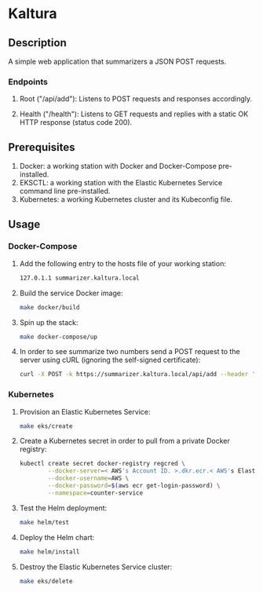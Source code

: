 # Kaltura

## Description

A simple web application that summarizers a JSON POST requests.

### Endpoints

1. Root ("/api/add"): Listens to POST requests and responses accordingly.

2. Health ("/health"): Listens to GET requests and replies with a static OK HTTP response (status code 200).

## Prerequisites

1. Docker: a working station with Docker and Docker-Compose pre-installed.
2. EKSCTL: a working station with the Elastic Kubernetes Service command line pre-installed.
3. Kubernetes: a working Kubernetes cluster and its Kubeconfig file.

## Usage

### Docker-Compose

1. Add the following entry to the hosts file of your working station:

   ```txt
   127.0.1.1 summarizer.kaltura.local
   ```

2. Build the service Docker image:

   ```bash
   make docker/build
   ```

3. Spin up the stack:

   ```bash
   make docker-compose/up
   ```

4. In order to see summarize two numbers send a POST request to the server using cURL (ignoring the self-signed certificate):

   ```bash
   curl -X POST -k https://summarizer.kaltura.local/api/add --header 'Content-Type: application/json' --data '{"num1": < First integer >, "num2": < Second integer >}'
   ```

### Kubernetes

1. Provision an Elastic Kubernetes Service:

   ```bash
   make eks/create
   ```

2. Create a Kubernetes secret in order to pull from a private Docker registry:

   ```bash
   kubectl create secret docker-registry regcred \
           --docker-server=< AWS's Account ID. >.dkr.ecr.< AWS's Elastic Container Registry region. >.amazonaws.com \
           --docker-username=AWS \
           --docker-password=$(aws ecr get-login-password) \
           --namespace=counter-service
   ```

3. Test the Helm deployment:

   ```bash
   make helm/test
   ```

4. Deploy the Helm chart:
   ```bash
   make helm/install
   ```

5. Destroy the Elastic Kubernetes Service cluster:

   ```bash
   make eks/delete
   ```

